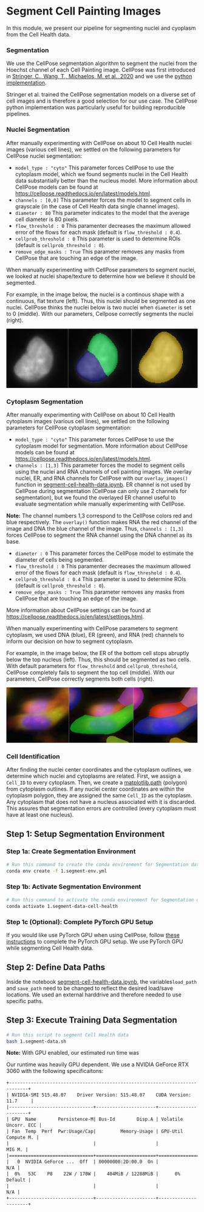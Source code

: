 # Segment Cell Painting Images

In this module, we present our pipeline for segmenting nuclei and cyoplasm from the Cell Health data.

### Segmentation

We use the CellPose segmentation algorithm to segment the nuclei from the Hoechst channel of each Cell Painting image.
CellPose was first introduced in [Stringer, C., Wang, T., Michaelos, M. et al., 2020](https://doi.org/10.1038/s41592-020-01018-x) and we use the [python implementation](https://github.com/mouseland/cellpose).

Stringer et al. trained the CellPose segmentation models on a diverse set of cell images and is therefore a good selection for our use case.
The CellPose python implementation was particularly useful for building reproducible pipelines.

### Nuclei Segmentation

After manually experimenting with CellPose on about 10 Cell Health nuclei images (various cell lines), we settled on the following parameters for CellPose nuclei segmentation:
- `model_type : "cyto"` This parameter forces CellPose to use the cytoplasm model, which we found segments nuclei in the Cell Health data substantially better than the nucleus model. 
More information about CellPose models can be found at https://cellpose.readthedocs.io/en/latest/models.html.
- `channels : [0,0]` This parameter forces the model to segment cells in grayscale (in the case of Cell Health data single channel images).
- `diameter : 80` This parameter indicates to the model that the average cell diameter is 80 pixels.
- `flow_threshold : 0` This paramenter decreases the maximum allowed error of the flows for each mask (default is `flow_threshold : 0.4`).
- `cellprob_threshold : 0` This parameter is used to determine ROIs (default is `cellprob_threshold : 0`).
- `remove_edge_masks : True` This parameter removes any masks from CellPose that are touching an edge of the image.

When manually experimenting with CellPose parameters to segment nuclei, we looked at nuclei shape/texture to determine how we believe it should be segmented.

For example, in the image below, the nuclei is a continous shape with a continuous, flat texture (left).
Thus, this nuclei should be segmented as one nuclei.
CellPose thinks the nuclei below is two nuclei when `diameter` is set to 0 (middle).
With our parameters, Cellpose correctly segments the nuclei (right).

![Nuclei Compiled](imgs/nuc_compiled.png "Nuclei Compiled")

### Cytoplasm Segmentation

After manually experimenting with CellPose on about 10 Cell Health cytoplasm images (various cell lines), we settled on the following parameters for CellPose cytoplasm segmentation:
- `model_type : "cyto"` This parameter forces CellPose to use the cytoplasm model for segmentation.
More information about CellPose models can be found at https://cellpose.readthedocs.io/en/latest/models.html.
- `channels : [1,3]` This parameter forces the model to segment cells using the nuclei and RNA channels of cell painting images. 
We overlay nuclei, ER, and RNA channels for CellPose with our `overlay_images()` function in [segment-cell-health-data.ipynb](segment-cell-health-data.ipynb).
ER channel is not used by CellPose during segmentation (CellPose can only use 2 channels for segmentation), but we found the overlayed ER channel useful to evaluate segmentation while manually experimenting with CellPose.

**Note:** The channel numbers 1,3 correspond to the CellPose colors red and blue respectively.
The `overlay()` function makes RNA the red channel of the image and DNA the blue channel of the image.
Thus, `channels : [1,3]` forces CellPose to segment the RNA channel using the DNA channel as its base.

- `diameter : 0` This parameter forces the CellPose model to estimate the diameter of cells being segmented.
- `flow_threshold : 0` This paramenter decreases the maximum allowed error of the flows for each mask (default is `flow_threshold : 0.4`).
- `cellprob_threshold : 0.4` This parameter is used to determine ROIs (default is `cellprob_threshold : 0`).
- `remove_edge_masks : True` This parameter removes any masks from CellPose that are touching an edge of the image.

More information about CellPose settings can be found at https://cellpose.readthedocs.io/en/latest/settings.html.

When manually experimenting with CellPose parameters to segment cytoplasm, we used DNA (blue), ER (green), and RNA (red) channels to inform our decision on how to segment cytoplasm.

For example, in the image below, the ER of the bottom cell stops abruptly below the top nucleus (left).
Thus, this should be segmented as two cells.
With default parameters for `flow_threshold` and `cellprob_threshold`, CellPose completely fails to segment the top cell (middle).
With our parameters, CellPose correctly segments both cells (right).

![Cytoplasm Compiled](imgs/cyto_compiled.png "Cytoplasm Compiled")

### Cell Identification

After finding the nuclei center coordinates and the cytoplasm outlines, we determine which nuclei and cytoplasms are related.
First, we assign a `Cell_ID` to every cytoplasm.
Then, we create a [matplotlib.path](https://matplotlib.org/stable/api/path_api.html) (polygon) from cytoplasm outlines.
If any nuclei center coordinates are within the cytoplasm polygon, they are assigned the same `Cell_ID` as the cytoplasm.
Any cytoplasm that does not have a nucleus associated with it is discarded.
This assures that segmentation errors are controlled (every cytoplasm must have at least one nucleus).

## Step 1: Setup Segmentation Environment

### Step 1a: Create Segmentation Environment

```sh
# Run this command to create the conda environment for Segmentation data
conda env create -f 1.segment-env.yml
```

### Step 1b: Activate Segmentation Environment

```sh
# Run this command to activate the conda environment for Segmentation data
conda activate 1.segment-data-cell-health
```

### Step 1c (Optional): Complete PyTorch GPU Setup

If you would like use PyTorch GPU when using CellPose, follow [these instructions](https://github.com/MouseLand/cellpose#gpu-version-cuda-on-windows-or-linux) to complete the PyTorch GPU setup.
We use PyTorch GPU while segmenting Cell Health data.

## Step 2: Define Data Paths

Inside the notebook [segment-cell-health-data.ipynb](segment-cell-health-data.ipynb), the variables`load_path` and `save_path` need to be changed to reflect the desired load/save locations.
We used an external harddrive and therefore needed to use specific paths.

## Step 3: Execute Training Data Segmentation

```bash
# Run this script to segment Cell Health data
bash 1.segment-data.sh
```

**Note:** With GPU enabled, our estimated run time was 

Our runtime was heavily GPU dependent.
We use a NVIDIA GeForce RTX 3060 with the following specificaitons:
```
+-----------------------------------------------------------------------------+
| NVIDIA-SMI 515.48.07    Driver Version: 515.48.07    CUDA Version: 11.7     |
|-------------------------------+----------------------+----------------------+
| GPU  Name        Persistence-M| Bus-Id        Disp.A | Volatile Uncorr. ECC |
| Fan  Temp  Perf  Pwr:Usage/Cap|         Memory-Usage | GPU-Util  Compute M. |
|                               |                      |               MIG M. |
|===============================+======================+======================|
|   0  NVIDIA GeForce ...  Off  | 00000000:2D:00.0  On |                  N/A |
|  0%   53C    P8    22W / 170W |    404MiB / 12288MiB |      0%      Default |
|                               |                      |                  N/A |
+-------------------------------+----------------------+----------------------+
```